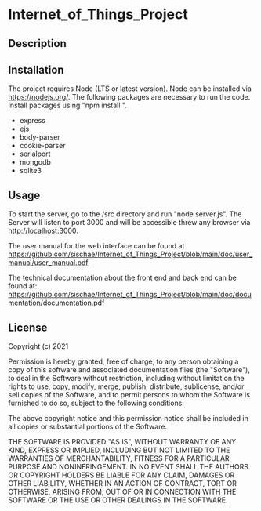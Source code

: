 # Internet_of_Things_Project


## Description


## Installation

The project requires Node (LTS or latest version). Node can be installed via https://nodejs.org/.
The following packages are necessary to run the code. Install packages using "npm install <package>".
  - express
  - ejs
  - body-parser
  - cookie-parser
  - serialport
  - mongodb
  - sqlite3
  
  
## Usage

To start the server, go to the /src directory and run "node server.js". The Server will listen to port 3000 and will be accessible threw any browser via http://localhost:3000.

The user manual for the web interface can be found at https://github.com/sischae/Internet_of_Things_Project/blob/main/doc/user_manual/user_manual.pdf

The technical documentation about the front end and back end can be found at: https://github.com/sischae/Internet_of_Things_Project/blob/main/doc/documentation/documentation.pdf
  

## License

Copyright (c) 2021

Permission is hereby granted, free of charge, to any person obtaining a copy
of this software and associated documentation files (the "Software"), to deal
in the Software without restriction, including without limitation the rights
to use, copy, modify, merge, publish, distribute, sublicense, and/or sell
copies of the Software, and to permit persons to whom the Software is
furnished to do so, subject to the following conditions:

The above copyright notice and this permission notice shall be included in all
copies or substantial portions of the Software.

THE SOFTWARE IS PROVIDED "AS IS", WITHOUT WARRANTY OF ANY KIND, EXPRESS OR
IMPLIED, INCLUDING BUT NOT LIMITED TO THE WARRANTIES OF MERCHANTABILITY,
FITNESS FOR A PARTICULAR PURPOSE AND NONINFRINGEMENT. IN NO EVENT SHALL THE
AUTHORS OR COPYRIGHT HOLDERS BE LIABLE FOR ANY CLAIM, DAMAGES OR OTHER
LIABILITY, WHETHER IN AN ACTION OF CONTRACT, TORT OR OTHERWISE, ARISING FROM,
OUT OF OR IN CONNECTION WITH THE SOFTWARE OR THE USE OR OTHER DEALINGS IN THE
SOFTWARE.
